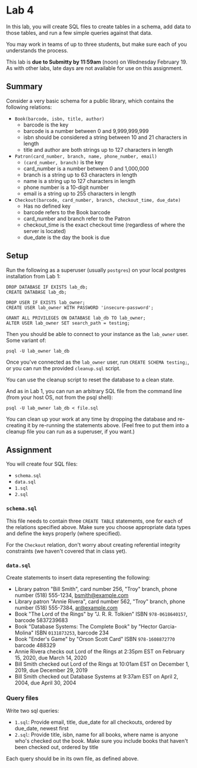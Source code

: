 # Lab 4

In this lab, you will create SQL files to create tables in a schema, add data to those tables, and run a few simple queries against that data.

You may work in teams of up to three students, but make sure each of you understands the process.

This lab is **due to Submitty by 11:59am** (noon) on Wednesday February 19. As with other labs, late days are not available for use on this assignment.

## Summary

Consider a very basic schema for a public library, which contains the following relations:

- `Book(barcode, isbn, title, author)`
    - barcode is the key
    - barcode is a number between 0 and 9,999,999,999
    - isbn should be considered a string between 10 and 21 characters in length
    - title and author are both strings up to 127 characters in length
- `Patron(card_number, branch, name, phone_number, email)`
    - `(card_number, branch)` is the key
    - card_number is a number between 0 and 1,000,000
    - branch is a string up to 63 characters in length
    - name is a string up to 127 characters in length
    - phone number is a 10-digit number
    - email is a string up to 255 characters in length
- `Checkout(barcode, card_number, branch, checkout_time, due_date)`
    - Has no defined key
    - barcode refers to the Book barcode
    - card_number and branch refer to the Patron
    - checkout_time is the exact checkout time (regardless of where the server is located)
    - due_date is the day the book is due


## Setup

Run the following as a superuser (usually `postgres`) on your local postgres installation from Lab 1:

```postgresql
DROP DATABASE IF EXISTS lab_db;
CREATE DATABASE lab_db;

DROP USER IF EXISTS lab_owner;
CREATE USER lab_owner WITH PASSWORD 'insecure-password';

GRANT ALL PRIVILEGES ON DATABASE lab_db TO lab_owner;
ALTER USER lab_owner SET search_path = testing;

```

Then you should be able to connect to your instance as the `lab_owner` user. Some variant of:

`psql -U lab_owner lab_db`

Once you've connected as the `lab_owner` user, run `CREATE SCHEMA testing;`, or you can run the provided `cleanup.sql` script.

You can use the cleanup script to reset the database to a clean state. 

And as in Lab 1, you can run an arbitrary SQL file from the command line (from your host OS, not from the psql shell):

`psql -U lab_owner lab_db < file.sql`

You can clean up your work at any time by dropping the database and re-creating it by re-running the statements above. (Feel free to put them into a cleanup file you can run as a superuser, if you want.)

## Assignment

You will create four SQL files:
- `schema.sql`
- `data.sql`
- `1.sql`
- `2.sql`

### `schema.sql`

This file needs to contain three `CREATE TABLE` statements, one for each of the relations specified above. Make sure you choose appropriate data types and define the keys properly (where specified).

For the `Checkout` relation, don't worry about creating referential integrity constraints (we haven't covered that in class yet).

### `data.sql`

Create statements to insert data representing the following:

- Library patron "Bill Smith", card number 256, "Troy" branch, phone number (518) 555-1234, bsmith@example.com
- Library patron "Annie Rivera", card number 562, "Troy" branch, phone number (518) 555-7384, ar@example.com
- Book "The Lord of the Rings" by "J. R. R. Tolkien" ISBN `978-0618640157`, barcode 5837239683
- Book "Database Systems: The Complete Book" by "Hector Garcia-Molina" ISBN `0131873253`, barcode 234
- Book "Ender's Game" by "Orson Scott Card" ISBN `978-1608872770` barcode 488329
- Annie Rivera checks out Lord of the Rings at 2:35pm EST on February 15, 2020, due March 14, 2020
- Bill Smith checked out Lord of the Rings at 10:01am EST on December 1, 2019, due December 29, 2019
- Bill Smith checked out Database Systems at 9:37am EST on April 2, 2004, due April 30, 2004

### Query files

Write two sql queries:

- `1.sql`: Provide email, title, due_date for all checkouts, ordered by due_date, newest first
- `2.sql`: Provide title, isbn, name for all books, where name is anyone who's checked out the book. Make sure you include books that haven't been checked out, ordered by title

Each query should be in its own file, as defined above.